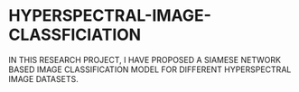 # HYPERSPECTRAL-IMAGE-CLASSFICIATION
IN THIS RESEARCH PROJECT, I HAVE PROPOSED A SIAMESE NETWORK BASED IMAGE CLASSIFICATION MODEL FOR DIFFERENT HYPERSPECTRAL IMAGE DATASETS. 
